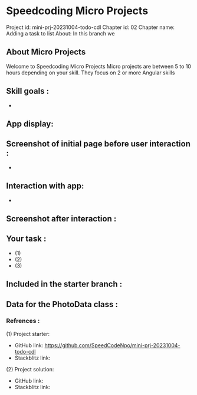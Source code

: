 # Speedcoding Micro Projects

Project id: mini-prj-20231004-todo-cdl
Chapter id: 02
Chapter name: Adding a task to list
About:
   In this branch we 
## About Micro Projects

Welcome to Speedcoding Micro Projects
Micro projects are between 5 to 10 hours depending on your skill.
They focus on 2 or more Angular skills

## Skill goals :

- 

## App display:

  ## Screenshot of initial page before user interaction :

-
## Interaction with app:

-
## Screenshot after interaction :

## Your task :

- (1) 
- (2) 
- (3) 

## Included in the starter branch :

## Data for the PhotoData class :

### Refrences :

(1) Project starter:

- GitHub link: https://github.com/SpeedCodeNpo/mini-prj-20231004-todo-cdl
- Stackblitz link:

(2) Project solution:

- GitHub link: 
- Stackblitz link:
